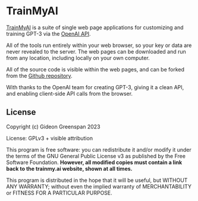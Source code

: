 TrainMyAI
=========

[TrainMyAI](https://trainmy.ai/) is a suite of single web page applications for customizing and training GPT-3 via the [OpenAI API](https://openai.com/api/).

All of the tools run entirely within your web browser, so your key or data are never revealed to the server. The web pages can be downloaded and run from any location, including locally on your own computer.

All of the source code is visible within the web pages, and can be forked from the [Github repository](https://github.com/gidgreen/trainmyai).

With thanks to the OpenAI team for creating GPT-3, giving it a clean API, and enabling client-side API calls from the browser.


License
-------

Copyright (c) Gideon Greenspan 2023

License: GPLv3 + visible attribution

This program is free software: you can redistribute it and/or modify it under the terms of the GNU General Public License v3 as published by the Free Software Foundation. **However, all modified copies must contain a link back to the trainmy.ai website, shown at all times.**

This program is distributed in the hope that it will be useful, but WITHOUT ANY WARRANTY; without even the implied warranty of MERCHANTABILITY or FITNESS FOR A PARTICULAR PURPOSE.
